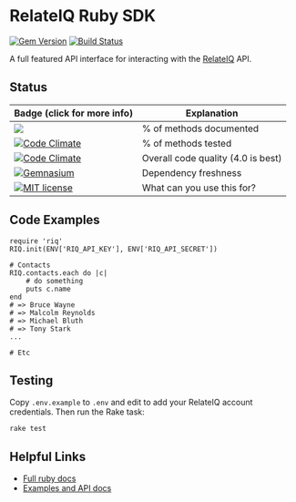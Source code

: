 # RelateIQ Ruby SDK 
[![Gem Version](https://img.shields.io/gem/v/riq.svg)](http://badge.fury.io/rb/riq)
[![Build Status](https://img.shields.io/travis/relateiq/ruby-sdk.svg)](https://travis-ci.org/relateiq/ruby-sdk)


A full featured API interface for interacting with the [RelateIQ](https://relateiq.com) API. 

## Status

|Badge (click for more info)|Explanation|
|---|---|
|[![](https://img.shields.io/badge/documentation-100%25-brightgreen.svg)](http://www.rubydoc.info/gems/riq)|% of methods documented|
|[![Code Climate](https://img.shields.io/codeclimate/coverage/github/relateiq/ruby-sdk.svg)](https://codeclimate.com/github/relateiq/ruby-sdk/coverage)|% of methods tested|
|[![Code Climate](https://img.shields.io/codeclimate/github/relateiq/ruby-sdk.svg)](https://codeclimate.com/github/relateiq/ruby-sdk/code)|Overall code quality (4.0 is best)|
|[![Gemnasium](https://img.shields.io/gemnasium/relateiq/ruby-sdk.svg)](https://gemnasium.com/relateiq/ruby-sdk)|Dependency freshness|
|[![MIT license](http://img.shields.io/badge/license-MIT-blue.svg)](http://opensource.org/licenses/MIT)|What can you use this for?|


## Code Examples

    require 'riq'
    RIQ.init(ENV['RIQ_API_KEY'], ENV['RIQ_API_SECRET'])

    # Contacts
    RIQ.contacts.each do |c|
        # do something
        puts c.name
    end
    # => Bruce Wayne
    # => Malcolm Reynolds
    # => Michael Bluth
    # => Tony Stark
    ...

    # Etc

## Testing

Copy `.env.example` to `.env` and edit to add your RelateIQ account credentials. Then run the Rake task:

    rake test

## Helpful Links

* [Full ruby docs](http://www.rubydoc.info/gems/riq)
* [Examples and API docs](https://api.relateiq.com/#/ruby)
